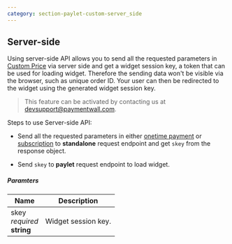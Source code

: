 ```yaml
---
category: section-paylet-custom-server_side
---
```

## Server-side 

Using server-side API allows you to send all the requested parameters in [Custom Price](#section-paylet-custom) via server side and get a widget session key, a token that can be used for loading widget. Therefore the sending data won't be visible via the browser, such as unique order ID. 
Your user can then be redirected to the widget using the generated widget session key. 

> This feature can be activated by contacting us at [devsupport@paymentwall.com](mailto:devsupport@paymentwall.com).

Steps to use Server-side API:

* Send all the requested parameters in either [onetime payment](#section-paylet-custom-onetime) or [subscription](#section-paylet-custom-subscription) to **standalone** request endpoint and get ```skey``` from the response object.

* Send ```skey``` to **paylet** request endpoint to load widget.

##### Paramters

|Name|Description|
|---|---|
|skey<br> *required* <br> **string**| Widget session key. |
